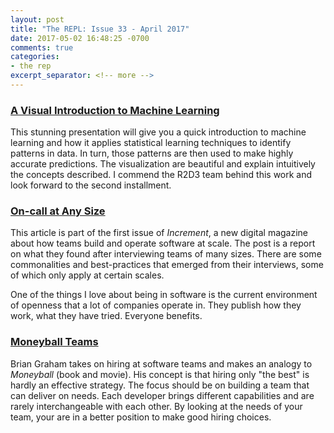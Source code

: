 ```yaml
---
layout: post
title: "The REPL: Issue 33 - April 2017"
date: 2017-05-02 16:48:25 -0700
comments: true
categories:
- the rep
excerpt_separator: <!-- more -->
---
```


### [A Visual Introduction to Machine Learning][ml]

This stunning presentation will give you a quick introduction to machine learning and how it applies statistical learning techniques to identify patterns in data. In turn, those patterns are then used to make highly accurate predictions. The visualization are beautiful and explain intuitively the concepts described. I commend the R2D3 team behind this work and look forward to the second installment.

### [On-call at Any Size][on_call]

This article is part of the first issue of *Increment*, a new digital magazine about how teams build and operate software at scale. The post is a report on what they found after interviewing teams of many sizes. There are some commonalities and best-practices that emerged from their interviews, some of which only apply at certain scales.

One of the things I love about being in software is the current environment of openness that a lot of companies operate in. They publish how they work, what they have tried. Everyone benefits.

### [Moneyball Teams][moneyball]

Brian Graham takes on hiring at software teams and makes an analogy to *Moneyball* (book and movie). His concept is that hiring only "the best" is hardly an effective strategy. The focus should be on building a team that can deliver on needs. Each developer brings different capabilities and are rarely interchangeable with each other. By looking at the needs of your team, your are in a better position to make good hiring choices.

[ml]: http://www.r2d3.us/visual-intro-to-machine-learning-part-1/
[on_call]: https://increment.com/on-call/on-call-at-any-size/
[moneyball]: http://bg-blog.com/2017/04/21/moneyball-teams/
